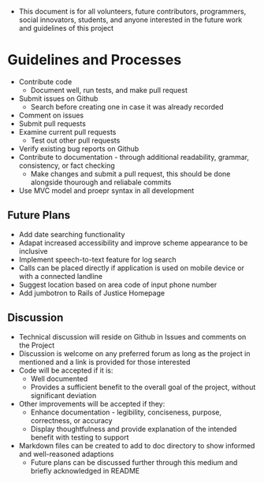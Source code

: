 * This document is for all volunteers, future contributors, programmers, social innovators, students, and anyone interested in the future work and guidelines of this project

# Guidelines and Processes
- Contribute code
    - Document well, run tests, and make pull request
- Submit issues on Github
    - Search before creating one in case it was already recorded
- Comment on issues 
- Submit pull requests
- Examine current pull requests
    - Test out other pull requests
- Verify existing bug reports on Github
- Contribute to documentation - through additional readability, grammar, consistency, or fact checking
    - Make changes and submit a pull request, this should be done alongside thourough and reliabale commits
- Use MVC model and proepr syntax in all development

## Future Plans
- Add date searching functionality
- Adapat increased accessibility and improve scheme appearance to be inclusive
- Implement speech-to-text feature for log search
- Calls can be placed directly if application is used on mobile device or with a connected landline
- Suggest location based on area code of input phone number
- Add jumbotron to Rails of Justice Homepage

## Discussion
- Technical discussion will reside on Github in Issues and comments on the Project
- Discussion is welcome on any preferred forum as long as the project in mentioned and a link is provided for those interested
- Code will be accepted if it is:
    - Well documented
    - Provides a sufficient benefit to the overall goal of the project, without significant deviation
- Other improvements will be accepted if they:
    - Enhance documentation - legibility, conciseness, purpose, correctness, or accuracy
    - Display thoughtfulness and provide explanation of the intended benefit with testing to support
- Markdown files can be created to add to doc directory to show informed and well-reasoned adaptions
    - Future plans can be discussed further through this medium and briefly acknowledged in README